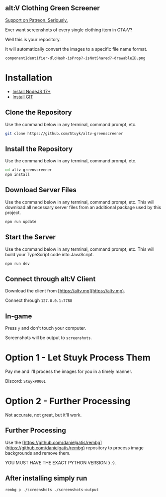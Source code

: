 
## alt:V Clothing Green Screener

[Support on Patreon. Seriously.](https://patreon.com/stuyk/)

Ever want screenshots of every single clothing item in GTA:V?

Well this is your repository.

It will automatically convert the images to a specific file name format.

```
componentIdentifier-dlcHash-isProp?-isNotShared?-drawableID.png
```

# Installation

* [Install NodeJS 17+](https://nodejs.org/en/download/current/)
* [Install GIT](https://git-scm.com/downloads)

## Clone the Repository

Use the command below in any terminal, command prompt, etc.

```sh
git clone https://github.com/Stuyk/altv-greenscreener
```

## Install the Repository

Use the command below in any terminal, command prompt, etc.

```sh
cd altv-greenscreener
npm install
```

## Download Server Files

Use the command below in any terminal, command prompt, etc. This will download all necessary server files from an additional package used by this project.

```sh
npm run update
```

## Start the Server

Use the command below in any terminal, command prompt, etc. This will build your TypeScript code into JavaScript.

```sh
npm run dev
```

## Connect through alt:V Client

Download the client from [https://altv.mp](https://altv.mp).

Connect through `127.0.0.1:7788`

## In-game

Press `y` and don't touch your computer.

Screenshots will be output to `screenshots`.

# Option 1 - Let Stuyk Process Them

Pay me and I'll process the images for you in a timely manner.

Discord: `Stuyk#0001`

# Option 2 - Further Processing

Not accurate, not great, but it'll work.

## Further Processing

Use the [https://github.com/danielgatis/rembg](https://github.com/danielgatis/rembg) repository to process image backgrounds and remove them.

YOU MUST HAVE THE EXACT PYTHON VERSION `3.9`.

## After installing simply run

```
rembg p ./screenshots ./screenshots-output
```
